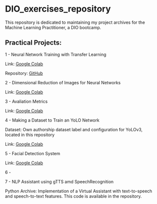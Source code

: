 # DIO_exercises_repository

This repository is dedicated to maintaining my project archives for the Machine Learning Practitioner, a DIO bootcamp.

## Practical Projects:

1 - Neural Network Training with Transfer Learning

Link: [Google Colab](https://colab.research.google.com/drive/1C43rlhMMhycuIfFduNh_4dGf5X8UULxB?usp=sharing)

Repository: [GitHub](https://github.com/Ikirior/transfer_learning_exercise)

2 - Dimensional Reduction of Images for Neural Networks

Link: [Google Colab](https://colab.research.google.com/drive/1JnoVEYct4jdN6jZdkOJfFSDnMVBtfdTp?usp=sharing)

3 - Avaliation Metrics

Link: [Google Colab](https://colab.research.google.com/drive/1Q-j-ao5SlfZj6G28aSkjBsadD8rkw0pO?usp=sharing)

4 - Making a Dataset to Train an YoLO Network

Dataset: Own authorship dataset label and configuration for YoLOv3, located in this repository

Link: [Google Colab](https://colab.research.google.com/drive/1RJvJQK1Thf8FLLa-MZ7CT8YCesuEllg7?usp=sharing)

5 - Facial Detection System

Link: [Google Colab](https://colab.research.google.com/drive/1rjAxhV9Gqer-HbrGAQWNdETlfu-kWLS9?usp=sharing)

6 -

7 - NLP Assistant using gTTS amd SpeechRecognition

Python Archive: Implementation of a Virtual Assistant with text-to-speech and speech-to-text features. This code is available in the repository.
